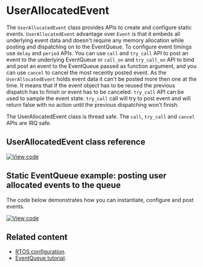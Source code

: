 # UserAllocatedEvent

The `UserAllocatedEvent` class provides APIs to create and configure static events. `UserAllocatedEvent` advantage over `Event` is that it embeds all underlying event data and doesn't require any memory allocation while posting and dispatching on to the EventQueue. To configure event timings use `delay` and `period` APIs. You can use `call` and `try_call` API to post an event to the underlying EventQueue or `call_on` and `try_call_on` API to bind and post an event to the EventQueue passed as function argument, and you can use `cancel` to cancel the most recently posted event. As the `UserAllocatedEvent` holds event data it can't be posted more then one at the time. It means that if the event object has to be reused the previous dispatch has to finish or event has to be canceled. `try_call` API can be used to sample the event state. `try_call` call will try to post event and will return false with no action until the previous dispatching won't finish.

The UserAllocatedEvent class is thread safe. The `call`, `try_call` and `cancel` APIs are IRQ safe.

## UserAllocatedEvent class reference

[![View code](https://www.mbed.com/embed/?type=library)](https://os.mbed.com/docs/development/mbed-os-api-doxy/_event_8h_source.html)

## Static EventQueue example: posting user allocated events to the queue

The code below demonstrates how you can instantiate, configure and post events.

[![View code](https://www.mbed.com/embed/?url=https://os.mbed.com/teams/mbed_example/code/mbed-os-example-events/)](https://os.mbed.com/teams/mbed_example/code/mbed-os-example-events/file/86c4bf2d90fa/main.cpp)

## Related content

- [RTOS configuration](../reference/configuration-rtos.html).
- [EventQueue tutorial](../tutorials/the-eventqueue-api.html).
